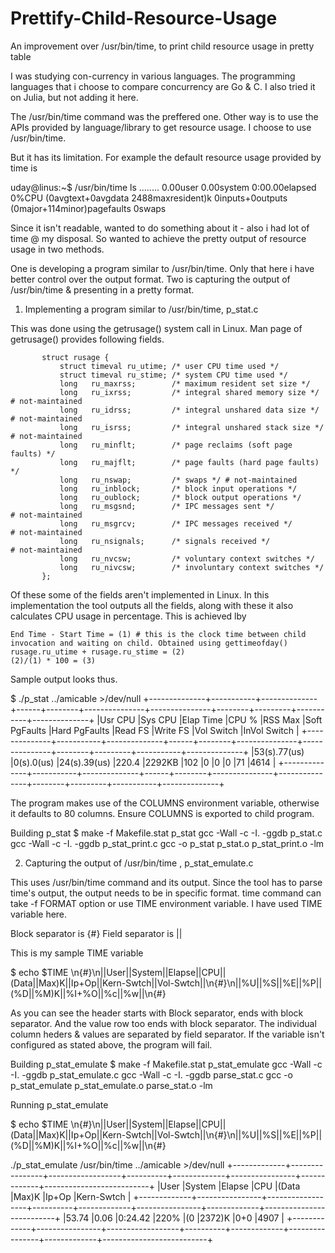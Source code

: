 # Prettify-Child-Resource-Usage
An improvement over /usr/bin/time, to print child resource usage in pretty table

I was studying con-currency in various languages. The programming languages that i choose to compare concurrency are Go & C. I also tried it on Julia, but not adding it here.

The /usr/bin/time command was the preffered one. Other way is to use the APIs provided by language/library to get resource usage. I choose to use /usr/bin/time.

But it has its limitation. For example the default resource usage provided by time is

uday@linus:~$ /usr/bin/time ls
........
0.00user 0.00system 0:00.00elapsed 0%CPU (0avgtext+0avgdata 2488maxresident)k
0inputs+0outputs (0major+114minor)pagefaults 0swaps

Since it isn't readable, wanted to do something about it - also i had lot of time @ my disposal. So wanted to achieve the pretty output of resource usage in two methods.

One is developing a program similar to /usr/bin/time. Only that here i have better control over the output format. 
Two is capturing the output of /usr/bin/time & presenting in a pretty format.

1. Implementing a program similar to /usr/bin/time, p_stat.c

  This was done using the getrusage() system call in Linux. Man page of getrusage() provides following fields.

           struct rusage {
               struct timeval ru_utime; /* user CPU time used */
               struct timeval ru_stime; /* system CPU time used */
               long   ru_maxrss;        /* maximum resident set size */
               long   ru_ixrss;         /* integral shared memory size */       # not-maintained
               long   ru_idrss;         /* integral unshared data size */       # not-maintained
               long   ru_isrss;         /* integral unshared stack size */      # not-maintained
               long   ru_minflt;        /* page reclaims (soft page faults) */
               long   ru_majflt;        /* page faults (hard page faults) */
               long   ru_nswap;         /* swaps */ # not-maintained
               long   ru_inblock;       /* block input operations */
               long   ru_oublock;       /* block output operations */
               long   ru_msgsnd;        /* IPC messages sent */                 # not-maintained
               long   ru_msgrcv;        /* IPC messages received */             # not-maintained
               long   ru_nsignals;      /* signals received */                  # not-maintained
               long   ru_nvcsw;         /* voluntary context switches */
               long   ru_nivcsw;        /* involuntary context switches */
           };

  Of these some of the fields aren't implemented in Linux. In this implementation the tool outputs all the fields, along with these it also calculates CPU usage in percentage. This is achieved lby 

    End Time - Start Time = (1) # this is the clock time between child invocation and waiting on child. Obtained using gettimeofday()
    rusage.ru_utime + rusage.ru_stime = (2)
    (2)/(1) * 100 = (3)

Sample output looks thus.

$ ./p_stat ../amicable >/dev/null
+--------------+-----------+--------------+------+--------+---------------+---------------+--------+---------+-----------+--------------+
|Usr CPU       |Sys CPU    |Elap Time     |CPU % |RSS Max |Soft PgFaults  |Hard PgFaults  |Read FS |Write FS |Vol Switch |InVol Switch  |
+--------------+-----------+--------------+------+--------+---------------+---------------+--------+---------+-----------+--------------+
|53(s).77(us)  |0(s).0(us) |24(s).39(us)  |220.4 |2292KB  |102            |0              |0       |0        |71         |4614          |
+--------------+-----------+--------------+------+--------+---------------+---------------+--------+---------+-----------+--------------+

The program makes use of the COLUMNS  environment variable, otherwise it defaults to 80 columns. Ensure COLUMNS is exported to child program.

Building p_stat
  $ make -f Makefile.stat p_stat
  gcc -Wall -c -I. -ggdb  p_stat.c
  gcc -Wall -c -I. -ggdb  p_stat_print.c
  gcc -o p_stat p_stat.o p_stat_print.o -lm


2. Capturing the output of /usr/bin/time , p_stat_emulate.c

This uses /usr/bin/time command and its output. Since the tool has to parse time's output, the output needs to be in specific format. time command can take -f FORMAT option or use TIME environment variable. I have used TIME variable here.

Block separator is {#}
Field separator is ||

This is my sample TIME variable

$ echo $TIME
\n{#}\n||User||System||Elapse||CPU||(Data||Max)K||Ip+Op||Kern-Swtch||Vol-Swtch||\n{#}\n||%U||%S||%E||%P||(%D||%M)K||%I+%O||%c||%w||\n{#}

As you can see the header starts with Block separator, ends with block separator. And the value row too ends with block separator. The individual column heders & values are separated by field separator. If the variable isn't configured as stated above, the program will fail.

Building p_stat_emulate
$ make -f Makefile.stat p_stat_emulate
gcc -Wall -c -I. -ggdb  p_stat_emulate.c
gcc -Wall -c -I. -ggdb  parse_stat.c
gcc -o p_stat_emulate p_stat_emulate.o parse_stat.o -lm


Running p_stat_emulate

$ echo $TIME
\n{#}\n||User||System||Elapse||CPU||(Data||Max)K||Ip+Op||Kern-Swtch||Vol-Swtch||\n{#}\n||%U||%S||%E||%P||(%D||%M)K||%I+%O||%c||%w||\n{#}


 ./p_stat_emulate /usr/bin/time ../amicable >/dev/null
+-------------+----------------+------------------+----------+-------------+----------------+-------------+--------------------------+
|User         |System          |Elapse            |CPU       |(Data        |Max)K           |Ip+Op        |Kern-Swtch                |
+-------------+----------------+------------------+----------+-------------+----------------+-------------+--------------------------+
|53.74        |0.06            |0:24.42           |220%      |(0           |2372)K          |0+0          |4907                      |
+-------------+----------------+------------------+----------+-------------+----------------+-------------+--------------------------+

